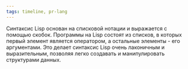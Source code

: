 ```yaml
---
tags: timeline, pr-lang
--- 
```


<span 
	  class='ob-timelines-interpretation' 
	  data-date='1958-11-19'  
	  data-event_title='Lisp' 
	  data-class='pr-lang' 
	  data-interpretation_number='0'
	  data-title='Синтаксис'
	  > 
</span>

Синтаксис Lisp основан на списковой нотации и выражается с помощью скобок. Программы на Lisp состоят из списков, в которых первый элемент является оператором, а остальные элементы - его аргументами. Это делает синтаксис Lisp очень лаконичным и выразительным, позволяя легко создавать и манипулировать структурами данных.
